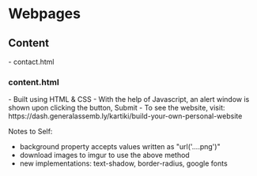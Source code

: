 <h1>Webpages</h1>

<h2>Content</h2>
- contact.html


<h3>content.html</h3>
- Built using HTML & CSS
- With the help of Javascript, an alert window is shown upon clicking the button, Submit
- To see the website, visit: https://dash.generalassemb.ly/kartiki/build-your-own-personal-website 

Notes to Self:
- background property accepts values written as "url('....png')"
- download images to imgur to use the above method
- new implementations: text-shadow, border-radius, google fonts




